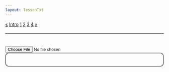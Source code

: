 ```yaml
---
layout: lessonTxt
---
```


<div class="paginationDiv">
<div class="pagination">
  <a onclick="loadOnClick('{{site.baseurl}}/lessons/sintesis_granular/chapter1/3.1.1/c/', '3.1.1-c.html','', false)" href="javascript:void(0);">&laquo;</a>
  <a onclick="loadOnClick('{{site.baseurl}}/lessons/sintesis_granular/', 'Introduccion.html','Introduccion.csd', false)" href="javascript:void(0);">Intro</a>
  <a onclick="loadOnClick('{{site.baseurl}}/lessons/sintesis_granular/chapter1/3.1.1/a/', '3.1.1-a.html','', false)" href="javascript:void(0);">1</a>
  <a onclick="loadOnClick('{{site.baseurl}}/lessons/sintesis_granular/chapter1/3.1.1/b/', '3.1.1-b.html','', false)" href="javascript:void(0);">2</a>
  <a onclick="loadOnClick('{{site.baseurl}}/lessons/sintesis_granular/chapter1/3.1.1/c/', '3.1.1-c.html','3.1.1-c.csd', false)" href="javascript:void(0);">3</a>
  <a class="active" href="#">4</a>
  <a href="#">&raquo;</a>
</div>
</div>

<br style="display: block; content: ''; margin-top: 20px;">
<hr>
<br style="display: block; content: ''; margin-top: 40px;">

<input type='file' onchange="readURL(this);" />
<div style="border:2px solid #666; border-radius:11px; padding:20px;height=auto;">
<div id="log"></div>
</div>  
<script>
function readURL(input) {
  if (input.files && input.files[0]) {
    fileManager.fileUploadFromClient(input.files[0]);
  }
}

</script>
